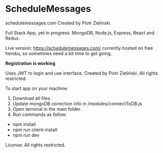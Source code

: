 # ScheduleMessages
schedulemessages.com
Created by Piotr Zielinski

Full Stack App, yet in progress.
MongoDB, Node.js, Express, React and Redux.

Live version:
https://schedulemessages.com/ currently hosted on free heroku,
so sometimes need a bit time to get going.

<b>Registration is working</b>

Uses JWT to login and use interface.
Created by Piotr Zieliński.
All rights restricted.

To start app on your machine:
1. Download all files.
2. Update mongoDB conection info in /modules/connectToDB.js
3. Open terminal in the main folder.
4. Run commands as follow:
- npm install
- npm run client-install
- npm run dev

License: All rights restricted.
